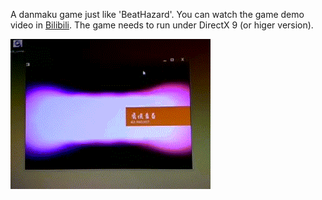 A danmaku game just like 'BeatHazard'. You can watch the game demo video in [Bilibili](http://www.bilibili.com/video/av568999/). The game needs to run under DirectX 9 (or higer version).

![preview](art/preview.gif "preview")

